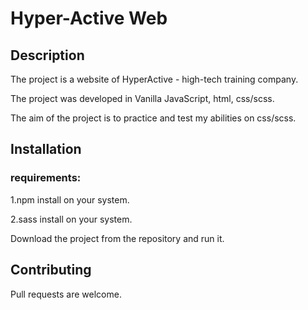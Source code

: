 # Hyper-Active Web 

## Description
The project is a website of HyperActive - high-tech training company.

The project was developed in Vanilla JavaScript, html, css/scss.

The aim of the project is to practice and test my abilities on css/scss.

## Installation
### requirements:

1.npm install on your system.

2.sass install on your system.


Download the project from the repository and run it.


## Contributing
Pull requests are welcome.
